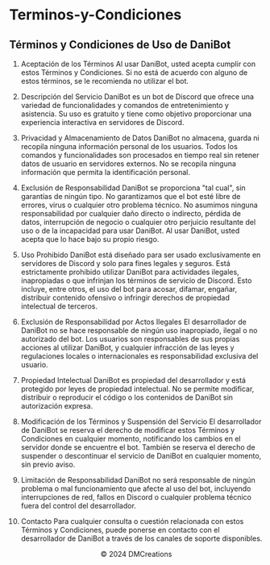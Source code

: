 # Terminos-y-Condiciones

## Términos y Condiciones de Uso de DaniBot

1. Aceptación de los Términos Al usar DaniBot, usted acepta cumplir con estos Términos y Condiciones. Si no está de acuerdo con alguno de estos términos, se le recomienda no utilizar el bot.

2. Descripción del Servicio DaniBot es un bot de Discord que ofrece una variedad de funcionalidades y comandos de entretenimiento y asistencia. Su uso es gratuito y tiene como objetivo proporcionar una experiencia interactiva en servidores de Discord.

3. Privacidad y Almacenamiento de Datos DaniBot no almacena, guarda ni recopila ninguna información personal de los usuarios. Todos los comandos y funcionalidades son procesados en tiempo real sin retener datos de usuario en servidores externos. No se recopila ninguna información que permita la identificación personal.

4. Exclusión de Responsabilidad DaniBot se proporciona "tal cual", sin garantías de ningún tipo. No garantizamos que el bot esté libre de errores, virus o cualquier otro problema técnico. No asumimos ninguna responsabilidad por cualquier daño directo o indirecto, pérdida de datos, interrupción de negocio o cualquier otro perjuicio resultante del uso o de la incapacidad para usar DaniBot. Al usar DaniBot, usted acepta que lo hace bajo su propio riesgo.

5. Uso Prohibido DaniBot está diseñado para ser usado exclusivamente en servidores de Discord y solo para fines legales y seguros. Está estrictamente prohibido utilizar DaniBot para actividades ilegales, inapropiadas o que infrinjan los términos de servicio de Discord. Esto incluye, entre otros, el uso del bot para acosar, difamar, engañar, distribuir contenido ofensivo o infringir derechos de propiedad intelectual de terceros.

6. Exclusión de Responsabilidad por Actos Ilegales El desarrollador de DaniBot no se hace responsable de ningún uso inapropiado, ilegal o no autorizado del bot. Los usuarios son responsables de sus propias acciones al utilizar DaniBot, y cualquier infracción de las leyes y regulaciones locales o internacionales es responsabilidad exclusiva del usuario.

7. Propiedad Intelectual DaniBot es propiedad del desarrollador y está protegido por leyes de propiedad intelectual. No se permite modificar, distribuir o reproducir el código o los contenidos de DaniBot sin autorización expresa.

8. Modificación de los Términos y Suspensión del Servicio El desarrollador de DaniBot se reserva el derecho de modificar estos Términos y Condiciones en cualquier momento, notificando los cambios en el servidor donde se encuentre el bot. También se reserva el derecho de suspender o descontinuar el servicio de DaniBot en cualquier momento, sin previo aviso.

9. Limitación de Responsabilidad DaniBot no será responsable de ningún problema o mal funcionamiento que afecte al uso del bot, incluyendo interrupciones de red, fallos en Discord o cualquier problema técnico fuera del control del desarrollador.

10. Contacto Para cualquier consulta o cuestión relacionada con estos Términos y Condiciones, puede ponerse en contacto con el desarrollador de DaniBot a través de los canales de soporte disponibles.

<p align="center"> &copy; 2024 DMCreations <p/>
